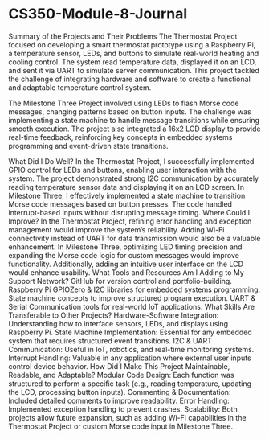# CS350-Module-8-Journal

Summary of the Projects and Their Problems
The Thermostat Project focused on developing a smart thermostat prototype using a Raspberry Pi, a temperature sensor, LEDs, and buttons to simulate real-world heating and cooling control. The system read temperature data, displayed it on an LCD, and sent it via UART to simulate server communication. This project tackled the challenge of integrating hardware and software to create a functional and adaptable temperature control system.

The Milestone Three Project involved using LEDs to flash Morse code messages, changing patterns based on button inputs. The challenge was implementing a state machine to handle message transitions while ensuring smooth execution. The project also integrated a 16x2 LCD display to provide real-time feedback, reinforcing key concepts in embedded systems programming and event-driven state transitions.

What Did I Do Well?
In the Thermostat Project, I successfully implemented GPIO control for LEDs and buttons, enabling user interaction with the system. The project demonstrated strong I2C communication by accurately reading temperature sensor data and displaying it on an LCD screen.
In Milestone Three, I effectively implemented a state machine to transition Morse code messages based on button presses. The code handled interrupt-based inputs without disrupting message timing.
Where Could I Improve?
In the Thermostat Project, refining error handling and exception management would improve the system’s reliability. Adding Wi-Fi connectivity instead of UART for data transmission would also be a valuable enhancement.
In Milestone Three, optimizing LED timing precision and expanding the Morse code logic for custom messages would improve functionality. Additionally, adding an intuitive user interface on the LCD would enhance usability.
What Tools and Resources Am I Adding to My Support Network?
GitHub for version control and portfolio-building.
Raspberry Pi GPIOZero & I2C libraries for embedded systems programming.
State machine concepts to improve structured program execution.
UART & Serial Communication tools for real-world IoT applications.
What Skills Are Transferable to Other Projects?
Hardware-Software Integration: Understanding how to interface sensors, LEDs, and displays using Raspberry Pi.
State Machine Implementation: Essential for any embedded system that requires structured event transitions.
I2C & UART Communication: Useful in IoT, robotics, and real-time monitoring systems.
Interrupt Handling: Valuable in any application where external user inputs control device behavior.
How Did I Make This Project Maintainable, Readable, and Adaptable?
Modular Code Design: Each function was structured to perform a specific task (e.g., reading temperature, updating the LCD, processing button inputs).
Commenting & Documentation: Included detailed comments to improve readability.
Error Handling: Implemented exception handling to prevent crashes.
Scalability: Both projects allow future expansion, such as adding Wi-Fi capabilities in the Thermostat Project or custom Morse code input in Milestone Three.
